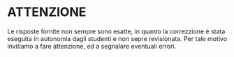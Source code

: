 # ATTENZIONE
Le risposte fornite non sempre sono esatte, in quanto la correzzione è stata eseguita in autonomia dagli studenti e non sepre revisionata. Per tale motivo invitiamo a fare attenzione, ed a segnalare eventuali errori.
